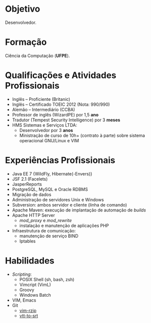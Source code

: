 # Objetivo

Desenvolvedor.

# Formação

Ciência da Computação (**UFPE**).

# Qualificações e Atividades Profissionais

- Inglês – Proficiente (Britanic)
- Inglês – Certificado TOEIC 2012 (Nota: 990/990)
- Alemão – Intermediário (CCBA)
- Professor de inglês (WizardPE) por 1,5 **ano**
- Tradutor (Tempest Security Intelligence) por 3 **meses**
- HMS Sistemas e Serviços LTDA:
  - Desenvolvedor por 3 **anos**
  - Ministração de curso de 10h+ (contrato à parte) sobre sistema operacional
    GNU/Linux e VIM

# Experiências Profissionais

- Java EE 7 {WildFly, Hibernate(-Envers)}
- JSF 2.1 (Facelets)
- JasperReports
- PostgreSQL, MySQL e Oracle RDBMS
- Migração de dados
- Administração de servidores Unix e Windows
- Subversion: ambos servidor e cliente (linha de comando)
- Apache Maven: execução de implantação de automação de *builds*
- Apache HTTP Server 
  - *mod\_proxy* e *mod\_rewrite*
  - instalação e manutenção de aplicações PHP
- Infraestrutura de comunicação:
  - manutenção de serviço BIND
  - Iptables

# Habilidades

- *Scripting*:
  - POSIX Shell (sh, bash, zsh)
  - Vimcript (VimL)
  - Groovy
  - Windows Batch
- VIM, Emacs
- Git
  - [vim-rzip](https://github.com/lbrayner/vim-rzip)
  - [vtt-to-srt](https://github.com/lbrayner/vtt-to-srt)
